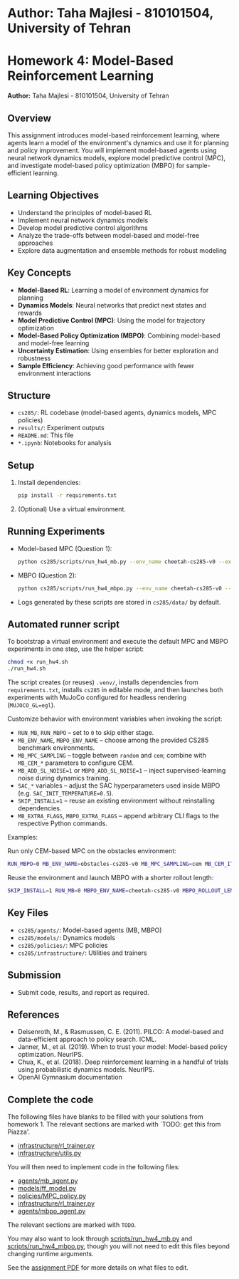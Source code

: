 # Author: Taha Majlesi - 810101504, University of Tehran
# Homework 4: Model-Based Reinforcement Learning

**Author:** Taha Majlesi - 810101504, University of Tehran

## Overview

This assignment introduces model-based reinforcement learning, where agents learn a model of the environment's dynamics and use it for planning and policy improvement. You will implement model-based agents using neural network dynamics models, explore model predictive control (MPC), and investigate model-based policy optimization (MBPO) for sample-efficient learning.

## Learning Objectives

- Understand the principles of model-based RL
- Implement neural network dynamics models
- Develop model predictive control algorithms
- Analyze the trade-offs between model-based and model-free approaches
- Explore data augmentation and ensemble methods for robust modeling

## Key Concepts

- **Model-Based RL**: Learning a model of environment dynamics for planning
- **Dynamics Models**: Neural networks that predict next states and rewards
- **Model Predictive Control (MPC)**: Using the model for trajectory optimization
- **Model-Based Policy Optimization (MBPO)**: Combining model-based and model-free learning
- **Uncertainty Estimation**: Using ensembles for better exploration and robustness
- **Sample Efficiency**: Achieving good performance with fewer environment interactions

## Structure

- `cs285/`: RL codebase (model-based agents, dynamics models, MPC policies)
- `results/`: Experiment outputs
- `README.md`: This file
- `*.ipynb`: Notebooks for analysis

## Setup

1. Install dependencies:
   ```bash
   pip install -r requirements.txt
   ```
2. (Optional) Use a virtual environment.

## Running Experiments

- Model-based MPC (Question 1):
  ```bash
  python cs285/scripts/run_hw4_mb.py --env_name cheetah-cs285-v0 --exp_name mb_test
  ```
- MBPO (Question 2):
  ```bash
  python cs285/scripts/run_hw4_mbpo.py --env_name cheetah-cs285-v0 --exp_name mbpo_test
  ```
- Logs generated by these scripts are stored in `cs285/data/` by default.

## Automated runner script

To bootstrap a virtual environment and execute the default MPC and MBPO experiments in one step, use the helper script:

```bash
chmod +x run_hw4.sh
./run_hw4.sh
```

The script creates (or reuses) `.venv/`, installs dependencies from `requirements.txt`, installs `cs285` in editable mode, and then launches both experiments with MuJoCo configured for headless rendering (`MUJOCO_GL=egl`).

Customize behavior with environment variables when invoking the script:

- `RUN_MB`, `RUN_MBPO` – set to `0` to skip either stage.
- `MB_ENV_NAME`, `MBPO_ENV_NAME` – choose among the provided CS285 benchmark environments.
- `MB_MPC_SAMPLING` – toggle between `random` and `cem`; combine with `MB_CEM_*` parameters to configure CEM.
- `MB_ADD_SL_NOISE=1` or `MBPO_ADD_SL_NOISE=1` – inject supervised-learning noise during dynamics training.
- `SAC_*` variables – adjust the SAC hyperparameters used inside MBPO (e.g. `SAC_INIT_TEMPERATURE=0.5`).
- `SKIP_INSTALL=1` – reuse an existing environment without reinstalling dependencies.
- `MB_EXTRA_FLAGS`, `MBPO_EXTRA_FLAGS` – append arbitrary CLI flags to the respective Python commands.

Examples:

Run only CEM-based MPC on the obstacles environment:

```bash
RUN_MBPO=0 MB_ENV_NAME=obstacles-cs285-v0 MB_MPC_SAMPLING=cem MB_CEM_ITERATIONS=6 MB_CEM_NUM_ELITES=10 ./run_hw4.sh
```

Reuse the environment and launch MBPO with a shorter rollout length:

```bash
SKIP_INSTALL=1 RUN_MB=0 MBPO_ENV_NAME=cheetah-cs285-v0 MBPO_ROLLOUT_LENGTH=5 ./run_hw4.sh
```

## Key Files

- `cs285/agents/`: Model-based agents (MB, MBPO)
- `cs285/models/`: Dynamics models
- `cs285/policies/`: MPC policies
- `cs285/infrastructure/`: Utilities and trainers

## Submission

- Submit code, results, and report as required.

## References

- Deisenroth, M., & Rasmussen, C. E. (2011). PILCO: A model-based and data-efficient approach to policy search. ICML.
- Janner, M., et al. (2019). When to trust your model: Model-based policy optimization. NeurIPS.
- Chua, K., et al. (2018). Deep reinforcement learning in a handful of trials using probabilistic dynamics models. NeurIPS.
- OpenAI Gymnasium documentation

## Complete the code

The following files have blanks to be filled with your solutions from homework 1. The relevant sections are marked with `TODO: get this from Piazza'.

- [infrastructure/rl_trainer.py](cs285/infrastructure/rl_trainer.py)
- [infrastructure/utils.py](cs285/infrastructure/utils.py)

You will then need to implement code in the following files:

- [agents/mb_agent.py](cs285/agents/mb_agent.py)
- [models/ff_model.py](cs285/models/ff_model.py)
- [policies/MPC_policy.py](cs285/policies/MPC_policy.py)
- [infrastructure/rl_trainer.py](cs285/infrastructure/rl_trainer.py)
- [agents/mbpo_agent.py](cs285/infrastructure/rl_trainer.py)

The relevant sections are marked with `TODO`.

You may also want to look through [scripts/run_hw4_mb.py](cs285/scripts/run_hw4_mb.py) and [scripts/run_hw4_mbpo.py](cs285/scripts/run_hw4_mbpo.py), though you will not need to edit this files beyond changing runtime arguments.

See the [assignment PDF](cs285_hw4.pdf) for more details on what files to edit.

